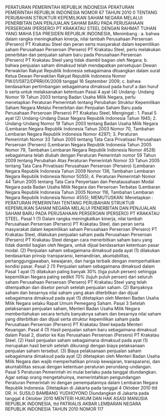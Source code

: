  PERATURAN PEMERINTAH REPUBLIK INDONESIA PERATURAN PEMERINTAH REPUBLIK INDONESIA NOMOR 67 TAHUN 2010 0 TENTANG PERUBAHAN STRUKTUR KEPEMILIKAN SAHAM NEGARA MELALUI PENERBITAN DAN PENJUALAN SAHAM BARU PADA PERUSAHAAN PERSEROAN (PERSERO) PT KRAKATAU STEEL
DENGAN RAHMAT TUHAN YANG MAHA ESA PRESIDEN REPUBLIK INDONESIA, Menimbang : a. bahwa dalam rangka meningkatkan kinerja, nilai tambah Perusahaan Perseroan (Persero) PT Krakatau Steel dan peran serta masyarakat dalam kepemilikan saham Perusahaan Perseroan (Persero) PT Krakatau Steel, perlu melakukan penerbitan dan penjualan saham baru pada Perusahaan Perseroan (Persero) PT Krakatau Steel yang tidak diambil bagian oleh Negara;
b. bahwa penjualan saham dimaksud telah mendapatkan persetujuan Dewan Perwakilan Rakyat Republik Indonesia sebagaimana dituangkan dalam surat Ketua Dewan Perwakilan Rakyat Republik Indonesia Nomor PW.01/5972/DPRRI/IX/2009 tanggal 16 September 2009;
c. bahwa berdasarkan pertimbangan sebagaimana dimaksud pada huruf a dan huruf b serta untuk melaksanakan ketentuan Pasal 4 ayat (4) Undang- Undang Nomor 19 Tahun 2003 tentang Badan Usaha Milik Negara, perlu menetapkan Peraturan Pemerintah tentang Perubahan Struktur Kepemilikan Saham Negara Melalui Penerbitan dan Penjualan Saham Baru pada Perusahaan Perseroan (Persero) PT Krakatau Steel; Mengingat : 1. Pasal 5 ayat (2) Undang-Undang Dasar Negara Republik Indonesia Tahun 1945;
2. Undang-Undang Nomor 19 Tahun 2003 tentang Badan Usaha Milik Negara (Lembaran Negara Republik Indonesia Tahun 2003 Nomor 70, Tambahan Lembaran Negara Republik Indonesia Nomor 4297);
3. Peraturan Pemerintah Nomor 33 Tahun 2005 tentang Tata Cara Privatisasi Perusahaan Perseroan (Persero) (Lembaran Negara Republik Indonesia Tahun 2005 Nomor 79, Tambahan Lembaran Negara Republik Indonesia Nomor 4528) sebagaimana telah diubah dengan Peraturan Pemerintah nomor 59 Tahun 2009 tentang Perubahan Atas Peraturan Pemerintah Nomor 33 Tahun 2005 tentang Tata Cara Privatisasi Perusahaan Perseroan (Persero) (Lembaran Negara Republik Indonesia Tahun 2009 Nomor 136, Tambahan Lembaran Negara Republik Indonesia Nomor 5055);
4. Peraturan Pemerintah Nomor 44 Tahun 2005 tentang Tata Cara Penyertaan dan Penatausahaan Modal Negara pada Badan Usaha Milik Negara dan Perseroan Terbatas (Lembaran Negara Republik Indonesia Tahun 2005 Nomor 116, Tambahan Lembaran Negara Republik Indonesia Nomor 4555);
MEMUTUSKAN:
 Menetapkan : PERATURAN PEMERINTAH TENTANG PERUBAHAN STRUKTUR KEPEMILIKAN SAHAM NEGARA MELALUI PENERBITAN DAN PENJUALAN SAHAM BARU PADA PERUSAHAAN PERSEROAN (PERSERO) PT KRAKATAU STEEL.
Pasal 1
(1) Dalam rangka meningkatkan kinerja, nilai tambah Perusahaan Perseroan (Persero) PT Krakatau Steel, dan peran serta masyarakat dalam kepemilikan saham Perusahaan Perseroan (Persero) PT Krakatau Steel, dilakukan penjualan saham pada Perusahaan Perseroan (Persero) PT Krakatau Steel dengan cara menerbitkan saham baru yang tidak diambil bagian oleh Negara, untuk dijual berdasarkan ketentuan pasar modal.
(2) Penjualan saham sebagaimana dimaksud pada ayat (1) dilakukan berdasarkan prinsip transparansi, kemandirian, akuntabilitas, pertanggungjawaban, kewajaran, dan harga terbaik dengan memperhatikan kondisi pasar.
Pasal 2
(1) Penjualan saham sebagaimana dimaksud dalam Pasal 1 ayat (1) dilakukan paling banyak 30% (tiga puluh persen) sehingga kepemilikan Negara paling sedikit 70% (tujuh puluh persen) dari seluruh saham Perusahaan Perseroan (Persero) PT Krakatau Steel yang telah ditempatkan dan disetor penuh setelah penjualan saham.
(2) Banyaknya saham dan besarnya nilai saham yang akan diterbitkan dan dijual sebagaimana dimaksud pada ayat (1) ditetapkan oleh Menteri Badan Usaha Milik Negara selaku Rapat Umum Pemegang Saham.
Pasal 3
Setelah pelaksanaan penjualan saham, Menteri Badan Usaha Milik Negara memberitahukan secara tertulis banyaknya saham dan besarnya nilai saham yang diterbitkan dan dijual serta struktur kepemilikan saham pada Perusahaan Perseroan (Persero) PT Krakatau Steel kepada Menteri Keuangan.
Pasal 4
(1) Hasil penjualan saham baru sebagaimana dimaksud dalam Pasal 2, disetor ke Kas Perusahaan Perseroan (Persero) PT Krakatau Steel.
(2) Hasil penjualan saham sebagaimana dimaksud pada ayat (1) merupakan hasil bersih setelah dikurangi dengan biaya pelaksanaan penjualan saham tersebut.
(3) Biaya pelaksanaan penjualan saham sebagaimana dimaksud pada ayat (2) ditetapkan oleh Menteri Badan Usaha Milik Negara dan wajib memperhatikan prinsip kewajaran, transparansi, dan akuntabilitas sesuai dengan ketentuan peraturan perundang-undangan.
Pasal 5
Peraturan Pemerintah ini mulai berlaku pada tanggal diundangkan.
Agar setiap orang mengetahuinya, memerintahkan pengundangan Peraturan Pemerintah ini dengan penempatannya dalam Lembaran Negara Republik Indonesia. Ditetapkan di Jakarta pada tanggal 4 Oktober 2010 ttd DR. H. SUSILO BAMBANG YUDHOYONO Diundangkan di Jakarta pada tanggal 4 Oktober 2010 MENTERI HUKUM DAN HAK ASASI MANUSIA REPUBLIK INDONESIA, ttd PATRIALIS AKBAR LEMBARAN NEGARA REPUBLIK INDONESIA TAHUN 2010 NOMOR 117